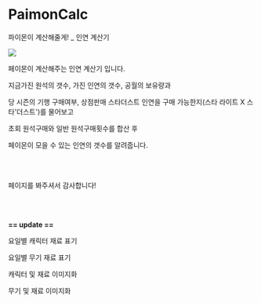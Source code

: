 # PaimonCalc
파이몬이 계산해줄게! _ 인연 계산기

<img src="https://mblogthumbphinf.pstatic.net/MjAyMDEyMjJfOTkg/MDAxNjA4NjQwNTc5OTU5.JPur5NHKrg7rao2zkbTH45ny_UYcdOoslpwgoElZxcg.6OsPAQ0J1kYpaXv4EeQXnSmCR2wflKuy7PZmDm9S-Dgg.PNG.pnh_ellen23/vvvvv.png?type=w800">


페이몬이 계산해주는 인연 계산기 입니다.

<p>지금가진 원석의 갯수, 가진 인연의 갯수, 공월의 보유량과</p>
<p>당 시즌의 기행 구매여부, 상점판매 스타더스트 인연을 구매 가능한지(스타 라이트 X 스타'더스트')를 물어보고</p>
<p>초회 원석구매와 일반 원석구매횟수를 합산 후</p>
<p>페이몬이 모을 수 있는 인연의 갯수를 알려줍니다.</p>
  <br><br>
  <p>페이지를 봐주셔서 감사합니다!</p>
  <br><br>
  <p><strong> == update == </strong></p>
  <p>요일별 캐릭터 재료 표기</p>
  <p>요일별 무기 재료 표기</p>
  <p>캐릭터 및 재료 이미지화</p>
  <p>무기 및 재료 이미지화</p>
